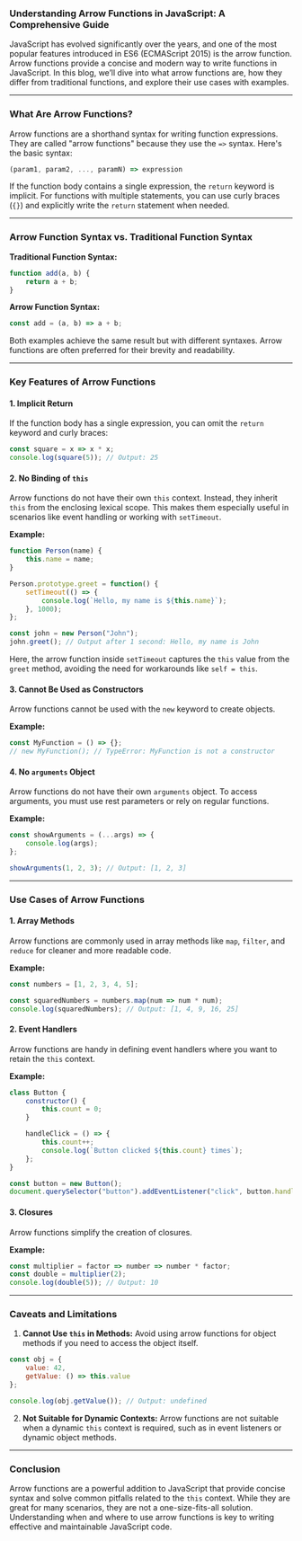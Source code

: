 ### **Understanding Arrow Functions in JavaScript: A Comprehensive Guide**

JavaScript has evolved significantly over the years, and one of the most popular features introduced in ES6 (ECMAScript 2015) is the arrow function. Arrow functions provide a concise and modern way to write functions in JavaScript. In this blog, we’ll dive into what arrow functions are, how they differ from traditional functions, and explore their use cases with examples.

---

### **What Are Arrow Functions?**

Arrow functions are a shorthand syntax for writing function expressions. They are called "arrow functions" because they use the `=>` syntax. Here's the basic syntax:

```javascript
(param1, param2, ..., paramN) => expression
```

If the function body contains a single expression, the `return` keyword is implicit. For functions with multiple statements, you can use curly braces (`{}`) and explicitly write the `return` statement when needed.

---

### **Arrow Function Syntax vs. Traditional Function Syntax**

**Traditional Function Syntax:**

```javascript
function add(a, b) {
    return a + b;
}
```

**Arrow Function Syntax:**

```javascript
const add = (a, b) => a + b;
```

Both examples achieve the same result but with different syntaxes. Arrow functions are often preferred for their brevity and readability.

---

### **Key Features of Arrow Functions**

#### 1. **Implicit Return**
If the function body has a single expression, you can omit the `return` keyword and curly braces:

```javascript
const square = x => x * x;
console.log(square(5)); // Output: 25
```

#### 2. **No Binding of `this`**
Arrow functions do not have their own `this` context. Instead, they inherit `this` from the enclosing lexical scope. This makes them especially useful in scenarios like event handling or working with `setTimeout`.

**Example:**

```javascript
function Person(name) {
    this.name = name;
}

Person.prototype.greet = function() {
    setTimeout(() => {
        console.log(`Hello, my name is ${this.name}`);
    }, 1000);
};

const john = new Person("John");
john.greet(); // Output after 1 second: Hello, my name is John
```

Here, the arrow function inside `setTimeout` captures the `this` value from the `greet` method, avoiding the need for workarounds like `self = this`.

#### 3. **Cannot Be Used as Constructors**
Arrow functions cannot be used with the `new` keyword to create objects.

**Example:**

```javascript
const MyFunction = () => {};
// new MyFunction(); // TypeError: MyFunction is not a constructor
```

#### 4. **No `arguments` Object**
Arrow functions do not have their own `arguments` object. To access arguments, you must use rest parameters or rely on regular functions.

**Example:**

```javascript
const showArguments = (...args) => {
    console.log(args);
};

showArguments(1, 2, 3); // Output: [1, 2, 3]
```

---

### **Use Cases of Arrow Functions**

#### **1. Array Methods**
Arrow functions are commonly used in array methods like `map`, `filter`, and `reduce` for cleaner and more readable code.

**Example:**

```javascript
const numbers = [1, 2, 3, 4, 5];

const squaredNumbers = numbers.map(num => num * num);
console.log(squaredNumbers); // Output: [1, 4, 9, 16, 25]
```

#### **2. Event Handlers**
Arrow functions are handy in defining event handlers where you want to retain the `this` context.

**Example:**

```javascript
class Button {
    constructor() {
        this.count = 0;
    }

    handleClick = () => {
        this.count++;
        console.log(`Button clicked ${this.count} times`);
    };
}

const button = new Button();
document.querySelector("button").addEventListener("click", button.handleClick);
```

#### **3. Closures**
Arrow functions simplify the creation of closures.

**Example:**

```javascript
const multiplier = factor => number => number * factor;
const double = multiplier(2);
console.log(double(5)); // Output: 10
```

---

### **Caveats and Limitations**

1. **Cannot Use `this` in Methods:**
Avoid using arrow functions for object methods if you need to access the object itself.

```javascript
const obj = {
    value: 42,
    getValue: () => this.value
};

console.log(obj.getValue()); // Output: undefined
```

2. **Not Suitable for Dynamic Contexts:**
Arrow functions are not suitable when a dynamic `this` context is required, such as in event listeners or dynamic object methods.

---

### **Conclusion**
Arrow functions are a powerful addition to JavaScript that provide concise syntax and solve common pitfalls related to the `this` context. While they are great for many scenarios, they are not a one-size-fits-all solution. Understanding when and where to use arrow functions is key to writing effective and maintainable JavaScript code.


